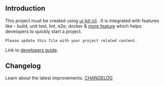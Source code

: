 # <Project Name>

## Introduction

This project must be created using [ui-kit-cli](https://github.com/Guavus/ui-kit-cli) . It is integrated with features like - build, unit test, lint, e2e, docker & [more feature](https://github.com/Guavus/ui-kit-cli#features)  which helps developers to quickly start a project.

`Please update this file with your project related content.`

Link to [developers guide](./DEVELOPERS.md).

## Changelog

Learn about the latest improvements.
[CHANGELOG](./CHANGELOG.md)
